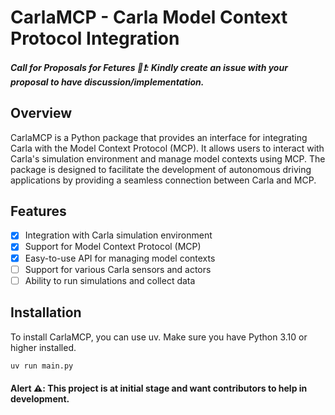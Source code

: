 # CarlaMCP - Carla Model Context Protocol Integration

##### Call for Proposals for Fetures 🚨❗️: Kindly create an issue with your proposal to have discussion/implementation.

## Overview
CarlaMCP is a Python package that provides an interface for integrating Carla with the Model Context Protocol (MCP). It allows users to interact with Carla's simulation environment and manage model contexts using MCP. The package is designed to facilitate the development of autonomous driving applications by providing a seamless connection between Carla and MCP.

## Features
- [x] Integration with Carla simulation environment
- [x] Support for Model Context Protocol (MCP)
- [x] Easy-to-use API for managing model contexts
- [ ] Support for various Carla sensors and actors
- [ ] Ability to run simulations and collect data

## Installation
To install CarlaMCP, you can use uv. Make sure you have Python 3.10 or higher installed.

```bash
uv run main.py
```

#### Alert ⚠️: This project is at initial stage and want contributors to help in development.
